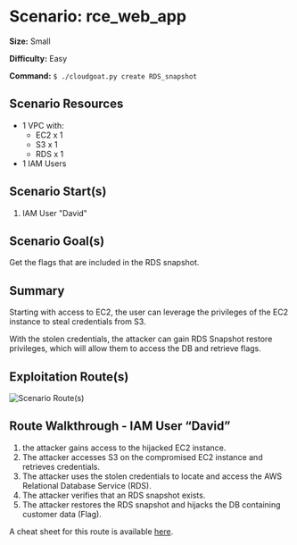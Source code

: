 # Scenario: rce_web_app

**Size:** Small

**Difficulty:** Easy

**Command:** `$ ./cloudgoat.py create RDS_snapshot`

## Scenario Resources

* 1 VPC with:
  * EC2 x 1
  * S3 x 1
  * RDS x 1
* 1 IAM Users

## Scenario Start(s)

1. IAM User "David"

## Scenario Goal(s)

Get the flags that are included in the RDS snapshot.

## Summary


Starting with access to EC2, the user can leverage the privileges of the EC2 instance to steal credentials from S3. 

With the stolen credentials, the attacker can gain RDS Snapshot restore privileges, which will allow them to access the DB and retrieve flags.
## Exploitation Route(s)

![Scenario Route(s)](https://www.lucidchart.com/publicSegments/view/1b75f181-4d6e-4ad7-b3fb-56dd54efab66/image.png)




## Route Walkthrough - IAM User “David”

1. the attacker gains access to the hijacked EC2 instance.
2. The attacker accesses S3 on the compromised EC2 instance and retrieves credentials.
3. The attacker uses the stolen credentials to locate and access the AWS Relational Database Service (RDS).
4. The attacker verifies that an RDS snapshot exists.
5. The attacker restores the RDS snapshot and hijacks the DB containing customer data (Flag).

A cheat sheet for this route is available [here](./cheat_sheet.md).